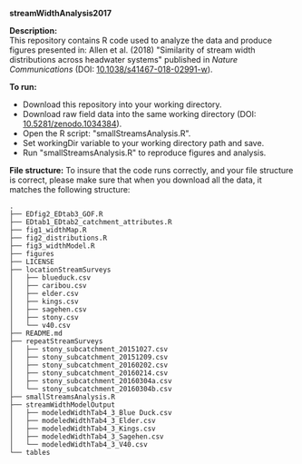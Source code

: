 <b>streamWidthAnalysis2017</b>

<b> Description:</b><br>
This repository contains R code used to analyze the data and produce figures presented in:
Allen et al. (2018) "Similarity of stream width distributions across headwater systems" published in <i>Nature Communications</i> (DOI: <a href="https://www.nature.com/articles/s41467-018-02991-w">10.1038/s41467-018-02991-w</a>).


<b>To run:</b>
- Download this repository into your working directory.
- Download raw field data into the same working directory (DOI: <a href="https://zenodo.org/record/1034385#.WpSVhxPwZE4">10.5281/zenodo.1034384</a>).
- Open the R script: "smallStreamsAnalysis.R".
- Set workingDir variable to your working directory path and save.
- Run "smallStreamsAnalysis.R" to reproduce figures and analysis.

<b>File structure:</b>
To insure that the code runs correctly, and your file structure is correct, please make sure that when you download all the data, it matches the following structure:
```
.
├── EDfig2_EDtab3_GOF.R
├── EDtab1_EDtab2_catchment_attributes.R
├── fig1_widthMap.R
├── fig2_distributions.R
├── fig3_widthModel.R
├── figures
├── LICENSE
├── locationStreamSurveys
│   ├── blueduck.csv
│   ├── caribou.csv
│   ├── elder.csv
│   ├── kings.csv
│   ├── sagehen.csv
│   ├── stony.csv
│   └── v40.csv
├── README.md
├── repeatStreamSurveys
│   ├── stony_subcatchment_20151027.csv
│   ├── stony_subcatchment_20151209.csv
│   ├── stony_subcatchment_20160202.csv
│   ├── stony_subcatchment_20160214.csv
│   ├── stony_subcatchment_20160304a.csv
│   └── stony_subcatchment_20160304b.csv
├── smallStreamsAnalysis.R
├── streamWidthModelOutput
│   ├── modeledWidthTab4_3_Blue Duck.csv
│   ├── modeledWidthTab4_3_Elder.csv
│   ├── modeledWidthTab4_3_Kings.csv
│   ├── modeledWidthTab4_3_Sagehen.csv
│   └── modeledWidthTab4_3_V40.csv
└── tables
```
